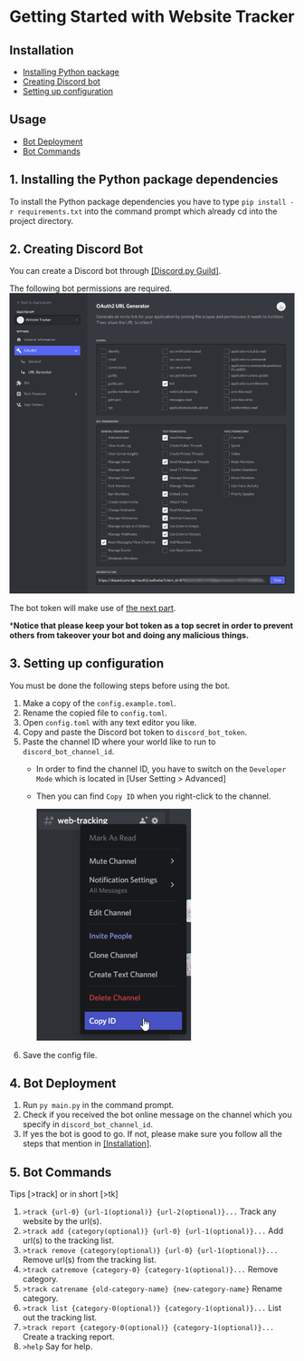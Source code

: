 # Getting Started with Website Tracker

## Installation
- [Installing Python package](#installing-python-package)
- [Creating Discord bot](#creating-discord-bot)
- [Setting up configuration](#setting-up-configuration)

## Usage
- [Bot Deployment](#bot-deployment)
- [Bot Commands](#bot-commands)

<a name="installing-python-package"></a>
## 1. Installing the Python package dependencies

To install the Python package dependencies you have to type `pip install -r requirements.txt` into the command prompt which already cd into the project directory.


<a name="creating-discord-bot"></a>
## 2. Creating Discord Bot

You can create a Discord bot through [[Discord.py Guild]](https://discordpy.readthedocs.io/en/stable/discord.html).

The following bot permissions are required.
   ![alt text](/docs/imgs/discord-bot-permission-requirement.png)

The bot token will make use of [the next part](#setting-up-configuration).

***Notice that please keep your bot token as a top secret in order to prevent others from takeover your bot and doing any malicious things.**

<a name="setting-up-configuration"></a>
## 3. Setting up configuration

You must be done the following steps before using the bot.

1. Make a copy of the `config.example.toml`.
2. Rename the copied file to `config.toml`.
3. Open `config.toml` with any text editor you like.
4. Copy and paste the Discord bot token to `discord_bot_token`.
5. Paste the channel ID where your world like to run to `discord_bot_channel_id`.
   * In order to find the channel ID, you have to switch on the `Developer Mode` which is located in [User Setting > Advanced]
   * Then you can find `Copy ID` when you right-click to the channel.
   
      ![alt text](/docs/imgs/discord-copy-channel-id.png)
6. Save the config file.

<a name="bot-deployment"></a>
## 4. Bot Deployment

1. Run `py main.py` in the command prompt.
2. Check if you received the bot online message on the channel which you specify in `discord_bot_channel_id`.
3. If yes the bot is good to go. If not, please make sure you follow all the steps that mention in [[Installation]](#installing-python-package).

<a name="bot-commands"></a>
## 5. Bot Commands

Tips [>track] or in short [>tk]

1. `>track {url-0} {url-1(optional)} {url-2(optional)}...` Track any website by the url(s).
2. `>track add {category(optional)} {url-0} {url-1(optional)}...` Add url(s) to the tracking list.
3. `>track remove {category(optional)} {url-0} {url-1(optional)}...` Remove url(s) from the tracking list.
4. `>track catremove {category-0} {category-1(optional)}...` Remove category.
5. `>track catrename {old-category-name} {new-category-name}` Rename category.
6. `>track list {category-0(optional)} {category-1(optional)}...` List out the tracking list.
7. `>track report {category-0(optional)} {category-1(optional)}...` Create a tracking report.
8. `>help` Say for help.
